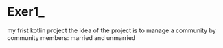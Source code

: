 # Exer1_
my frist kotlin project 
the idea of the project is to manage a community by community members: married and unmarried
